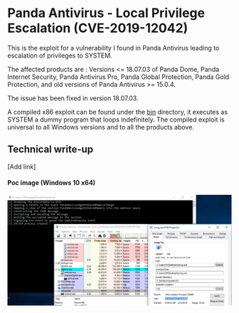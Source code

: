 # Panda Antivirus - Local Privilege Escalation (CVE-2019-12042)
This is the exploit for a vulnerability I found in Panda Antivirus leading to escalation of privileges to SYSTEM.

The affected products are : Versions <= 18.07.03 of Panda Dome, Panda Internet Security, Panda Antivirus Pro, Panda Global Protection, Panda Gold Protection, and old versions of Panda Antivirus >= 15.0.4.

The issue has been fixed in version 18.07.03.

A compiled x86 exploit can be found under the [bin](bin) directory, it executes as SYSTEM a dummy program that loops indefinitely. The compiled exploit is universal to all Windows versions and to all the products above.

## Technical write-up
[Add link]

#### Poc image (Windows 10 x64)
![PoC](poc.png)
